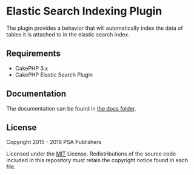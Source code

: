 # Elastic Search Indexing Plugin

The plugin provides a behavior that will automatically index the data of tables it is attached to in the elastic search index.

## Requirements

* CakePHP 3.x
* CakePHP Elastic Search Plugin

## Documentation

The documentation can be found in [the docs folder](docs/Home.md).

## License

Copyright 2015 - 2016 PSA Publishers

Licensed under the [MIT](http://www.opensource.org/licenses/mit-license.php) License. Redistributions of the source code included in this repository must retain the copyright notice found in each file.
